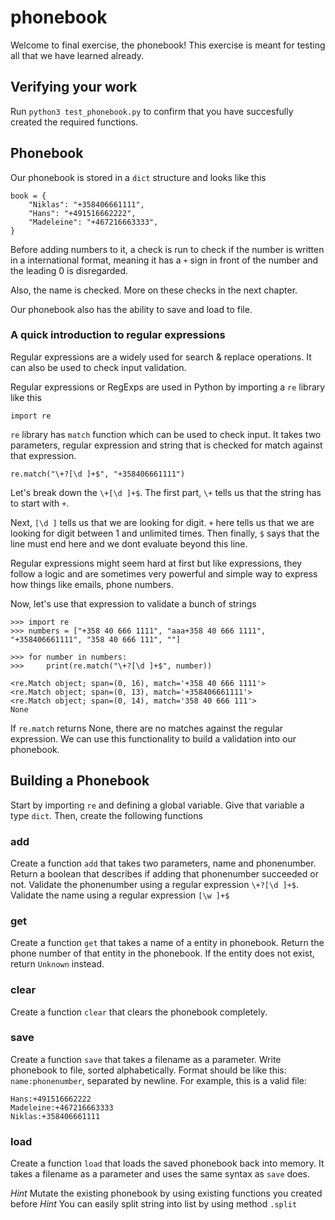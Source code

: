 # phonebook 

Welcome to final exercise, the phonebook! This exercise is meant for testing all that we have learned already.

## Verifying your work

Run `python3 test_phonebook.py` to confirm that you have succesfully created the required functions.

## Phonebook

Our phonebook is stored in a `dict` structure and looks like this 

```
book = {
    "Niklas": "+358406661111",
    "Hans": "+491516662222",
    "Madeleine": "+467216663333",
}
```

Before adding numbers to it, a check is run to check if the number is written in a international format, meaning it has a `+` sign in front of the number and the leading 0 is disregarded.

Also, the name is checked. More on these checks in the next chapter.

Our phonebook also has the ability to save and load to file.

### A quick introduction to regular expressions

Regular expressions are a widely used for search & replace operations. It can also be used to check input validation.

Regular expressions or RegExps are used in Python by importing a `re` library like this

```
import re
```

`re` library has `match` function which can be used to check input. It takes two parameters, regular expression and string that is checked for match against that expression.

```
re.match("\+?[\d ]+$", "+358406661111")
```

Let's break down the `\+[\d ]+$`. The first part, `\+` tells us that the string has to start with `+`.

Next, `[\d ]` tells us that we are looking for digit. `+` here tells us that we are looking for digit between 1 and unlimited times. Then finally, `$` says that the line must end here and we dont evaluate beyond this line.

Regular expressions might seem hard at first but like expressions, they follow a logic and are sometimes very powerful and simple way to express how things like emails, phone numbers. 

Now, let's use that expression to validate a bunch of strings

```
>>> import re
>>> numbers = ["+358 40 666 1111", "aaa+358 40 666 1111", "+358406661111", "358 40 666 111", ""]

>>> for number in numbers:
>>>     print(re.match("\+?[\d ]+$", number))

<re.Match object; span=(0, 16), match='+358 40 666 1111'>
<re.Match object; span=(0, 13), match='+358406661111'>
<re.Match object; span=(0, 14), match='358 40 666 111'>
None
```

If `re.match` returns None, there are no matches against the regular expression. We can use this functionality to build a validation into our phonebook.

## Building a Phonebook

Start by importing `re` and defining a global variable. Give that variable a type `dict`. Then, create the following functions

### add 

Create a function `add` that takes two parameters, name and phonenumber. Return a boolean that describes if adding that phonenumber succeeded or not. Validate the phonenumber using a regular expression `\+?[\d ]+$`. Validate the name using a regular expression `[\w ]+$`

### get

Create a function `get` that takes a name of a entity in phonebook. Return the phone number of that entity in the phonebook. If the entity does not exist, return `Unknown` instead.

### clear

Create a function `clear` that clears the phonebook completely. 

### save

Create a function `save` that takes a filename as a parameter. Write phonebook to file, sorted alphabetically. Format should be like this: `name:phonenumber`, separated by newline. For example, this is a valid file:

```
Hans:+491516662222
Madeleine:+467216663333
Niklas:+358406661111
```

### load

Create a function `load` that loads the saved phonebook back into memory. It takes a filename as a parameter and uses the same syntax as `save` does. 

*Hint* Mutate the existing phonebook by using existing functions you created before
*Hint* You can easily split string into list by using method `.split`



